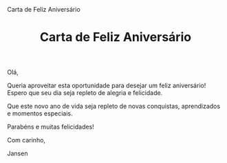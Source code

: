 <!DOCTYPE html>
<html>
<head>
	Carta de Feliz Aniversário
	<link rel="stylesheet" type="text/css" href="estilos.css">
</head>
<body>
	<header>
		<h1>Carta de Feliz Aniversário</h1>
	</header>
	<main>
		<p>Olá,</p>
		<p>Queria aproveitar esta oportunidade para desejar um feliz aniversário! Espero que seu dia seja repleto de alegria e felicidade.</p>
		<p>Que este novo ano de vida seja repleto de novas conquistas, aprendizados e momentos especiais.</p>
		<p>Parabéns e muitas felicidades!</p>
		<p>Com carinho,</p>
		<p>Jansen</p>
	</main>
</body>
</html>
